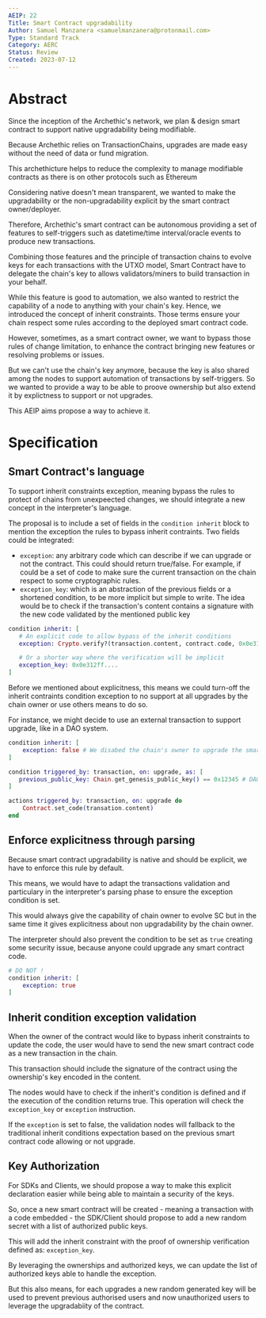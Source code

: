 ```yaml
---
AEIP: 22
Title: Smart Contract upgradability
Author: Samuel Manzanera <samuelmanzanera@protonmail.com>
Type: Standard Track
Category: AERC
Status: Review
Created: 2023-07-12
---
```


# Abstract

Since the inception of the Archethic's network, we plan & design smart contract to support native upgradability being modifiable.

Because Archethic relies on TransactionChains, upgrades are made easy without the need of data or fund migration.

This archethicture helps to reduce the complexity to manage modifiable contracts as there is on other protocols such as Ethereum

Considering native doesn't mean transparent, we wanted to make the upgradability or the non-upgradability explicit by the smart contract owner/deployer.

Therefore, Archethic's smart contract can be autonomous providing a set of features to self-triggers such as datetime/time interval/oracle events to produce new transactions.

Combining those features and the principle of transaction chains to evolve keys for each transactions with the UTXO model, Smart Contract have to delegate the chain's key 
to allows validators/miners to build transaction in your behalf.

While this feature is good to automation, we also wanted to restrict the capability of a node to anything with your chain's key.
Hence, we introduced the concept of inherit constraints. Those terms ensure your chain respect some rules according to the deployed smart contract code.

However, sometimes, as a smart contract owner, we want to bypass those rules of change limitation, to enhance the contract bringing new features or resolving problems or issues.

But we can't use the chain's key anymore, because the key is also shared among the nodes to support automation of transactions by self-triggers.
So we wanted to provide a way to be able to proove ownership but also extend it by explictness to support or not upgrades.

This AEIP aims propose a way to achieve it.

# Specification

## Smart Contract's language

To support inherit constraints exception, meaning bypass the rules to protect of chains from unexpeected changes, we should integrate a new concept in the interpreter's language.

The proposal is to include a set of fields in the `condition inherit` block to mention the exception the rules to bypass inherit contraints.
Two fields could be integrated:
- `exception`: any arbitrary code which can describe if we can upgrade or not the contract. This could should return true/false. For example, if could be a set of code to make
sure the current transaction on the chain respect to some cryptographic rules.
- `exception_key`: which is an abstraction of the previous fields or a shortened condition, to be more implicit but simple to write. The idea would be to check
if the transaction's content contains a signature with the new code validated by the mentioned public key

```elixir
condition inherit: [
   # An explicit code to allow bypass of the inherit conditions
   exception: Crypto.verify?(transaction.content, contract.code, 0x0e312ff....)

   # Or a shorter way where the verification will be implicit
   exception_key: 0x0e312ff....
]
```

Before we mentioned about explicitness, this means we could turn-off the inherit contraints condition exception to no support at all upgrades by the chain owner or use others means to do so.

For instance, we might decide to use an external transaction to support upgrade, like in a DAO system.

```elixir
condition inherit: [
    exception: false # We disabed the chain's owner to upgrade the smart contract
]

condition triggered_by: transaction, on: upgrade, as: [
   previous_public_key: Chain.get_genesis_public_key() == 0x12345 # DAO public key
]

actions triggered_by: transaction, on: upgrade do
    Contract.set_code(transation.content)
end
```

## Enforce explicitness through parsing

Because smart contract upgradability is native and should be explicit, we have to enforce this rule by default.

This means, we would have to adapt the transactions validation and particulary in the interpreter's parsing phase to ensure the exception condition is set.

This would always give the capability of chain owner to evolve SC but in the same time it gives explicitness about non upgradability by the chain owner.

The interpreter should also prevent the condition to be set as `true` creating some security issue, because anyone could upgrade any smart contract code.
```elixir
# DO NOT !
condition inherit: [
    exception: true
]
```

## Inherit condition exception validation

When the owner of the contract would like to bypass inherit constraints to update the code, the user would have to send the new smart contract code as a new transaction in the chain.

This transaction should include the signature of the contract using the ownership's key encoded in the content.

The nodes would have to check if the inherit's condition is defined and if the execution of the condition returns true.
This operation will check the `exception_key` or `exception` instruction.

If the `exception` is set to false, the validation nodes will fallback to the traditional inherit conditions expectation based on the previous smart contract code allowing or not upgrade.

## Key Authorization

For SDKs and Clients, we should propose a way to make this explicit declaration easier while being able to maintain a security of the keys.

So, once a new smart contract will be created - meaning a transaction with a code embedded - the SDK/Client should propose to add a new random secret with a list of authorized public keys.

This will add the inherit constraint with the proof of ownership verification defined as: `exception_key`.

By leveraging the ownerships and authorized keys, we can update the list of authorized keys able to handle the exception.

But this also means, for each upgrades a new random generated key will be used to prevent previous authorised users and now unauthorized users to leverage the upgradabiity of the contract.



